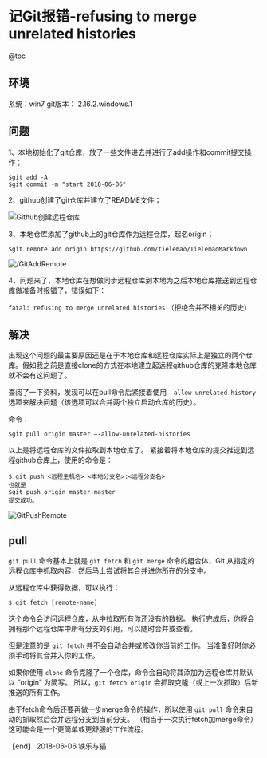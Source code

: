 # 记Git报错-refusing to merge unrelated histories

@toc

## 环境

系统：win7
git版本： 2.16.2.windows.1

## 问题

1、本地初始化了git仓库，放了一些文件进去并进行了add操作和commit提交操作；
```git
$git add -A
$git commit -m "start 2018-06-06"
```
2、github创建了git仓库并建立了README文件；

![Github创建远程仓库](https://www.tielemao.com/wp-content/uploads/2018/06/GithubGreatRepository.jpg)

3、本地仓库添加了github上的git仓库作为远程仓库，起名origin；
```git
$git remote add origin https://github.com/tielemao/TielemaoMarkdown
```
![/GitAddRemote](https://www.tielemao.com/wp-content/uploads/2018/06/GitAddRemote.jpg)

4、问题来了，本地仓库在想做同步远程仓库到本地为之后本地仓库推送到远程仓库做准备时报错了，错误如下：

`fatal: refusing to merge unrelated histories`
（拒绝合并不相关的历史）

## 解决

出现这个问题的最主要原因还是在于本地仓库和远程仓库实际上是独立的两个仓库。假如我之前是直接clone的方式在本地建立起远程github仓库的克隆本地仓库就不会有这问题了。

查阅了一下资料，发现可以在pull命令后紧接着使用`--allow-unrelated-history`选项来解决问题（该选项可以合并两个独立启动仓库的历史）。

命令：
```git
$git pull origin master –-allow-unrelated-histories
```
以上是将远程仓库的文件拉取到本地仓库了。
紧接着将本地仓库的提交推送到远程github仓库上，使用的命令是：

```git
$ git push <远程主机名> <本地分支名>:<远程分支名>
也就是
$git push origin master:master
提交成功。
```
![GitPushRemote](https://www.tielemao.com/wp-content/uploads/2018/06/GitPushRemote.jpg)

## pull

`git pull` 命令基本上就是 `git fetch` 和 `git merge` 命令的组合体，Git 从指定的远程仓库中抓取内容，然后马上尝试将其合并进你所在的分支中。

从远程仓库中获得数据，可以执行：

```console
$ git fetch [remote-name]
```
这个命令会访问远程仓库，从中拉取所有你还没有的数据。 执行完成后，你将会拥有那个远程仓库中所有分支的引用，可以随时合并或查看。

但是注意的是 `git fetch` 并不会自动合并或修改你当前的工作。 当准备好时你必须手动将其合并入你的工作。

如果你使用 `clone` 命令克隆了一个仓库，命令会自动将其添加为远程仓库并默认以 “origin” 为简写。 所以，`git fetch origin` 会抓取克隆（或上一次抓取）后新推送的所有工作。

由于fetch命令后还要再做一步merge命令的操作，所以使用 `git pull` 命令来自动的抓取然后合并远程分支到当前分支。 （相当于一次执行fetch加merge命令）这可能会是一个更简单或更舒服的工作流程。

【end】
2018-06-06
铁乐与猫
